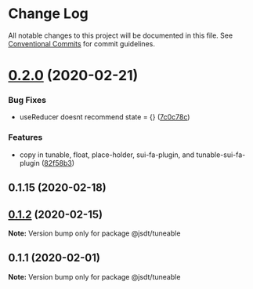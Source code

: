 # Change Log

All notable changes to this project will be documented in this file.
See [Conventional Commits](https://conventionalcommits.org) for commit guidelines.

# [0.2.0](https://github.com/jsdevtools/jsdevtools/compare/@jsdt/tuneable@0.1.2...@jsdt/tuneable@0.2.0) (2020-02-21)


### Bug Fixes

* useReducer doesnt recommend state = {} ([7c0c78c](https://github.com/jsdevtools/jsdevtools/commit/7c0c78cd8a285824872a17c562e486ac886f5104))


### Features

* copy in tunable, float, place-holder, sui-fa-plugin, and tunable-sui-fa-plugin ([82f58b3](https://github.com/jsdevtools/jsdevtools/commit/82f58b3c12b87a845e6550180aaf8ea6cc697dcb))



## 0.1.15 (2020-02-18)





## [0.1.2](https://github.com/jsdevtools/monorepo-template/compare/@jsdt/tuneable@0.1.1...@jsdt/tuneable@0.1.2) (2020-02-15)

**Note:** Version bump only for package @jsdt/tuneable





## 0.1.1 (2020-02-01)

**Note:** Version bump only for package @jsdt/tuneable
